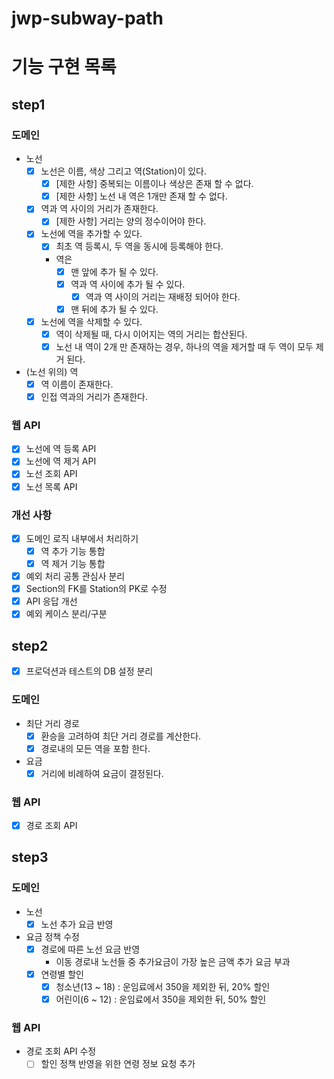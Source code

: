 # jwp-subway-path

# 기능 구현 목록

## step1

### 도메인

- 노선
    - [x] 노선은 이름, 색상 그리고 역(Station)이 있다.
        - [x] [제한 사항] 중복되는 이름이나 색상은 존재 할 수 없다.
        - [x] [제한 사항] 노선 내 역은 1개만 존재 할 수 없다.
    - [x] 역과 역 사이의 거리가 존재한다.
        - [x] [제한 사항] 거리는 양의 정수이어야 한다.
    - [x] 노선에 역을 추가할 수 있다.
        - [x] 최초 역 등록시, 두 역을 동시에 등록해야 한다.
        - 역은
            - [x] 맨 앞에 추가 될 수 있다.
            - [x] 역과 역 사이에 추가 될 수 있다.
                - [x] 역과 역 사이의 거리는 재배정 되어야 한다.
            - [x] 맨 뒤에 추가 될 수 있다.
    - [x] 노선에 역을 삭제할 수 있다.
        - [x] 역이 삭제될 때, 다시 이어지는 역의 거리는 합산된다.
        - [x] 노선 내 역이 2개 만 존재하는 경우, 하나의 역을 제거할 때 두 역이 모두 제거 된다.

- (노선 위의) 역
    - [x] 역 이름이 존재한다.
    - [x] 인접 역과의 거리가 존재한다.

### 웹 API

- [x] 노선에 역 등록 API
- [x] 노선에 역 제거 API
- [x] 노선 조회 API
- [x] 노선 목록 API

### 개선 사항

- [x] 도메인 로직 내부에서 처리하기
    - [x] 역 추가 기능 통합
    - [x] 역 제거 기능 통합
- [x] 예외 처리 공통 관심사 분리
- [x] Section의 FK를 Station의 PK로 수정
- [x] API 응답 개선
- [x] 예외 케이스 분리/구분

## step2

- [x] 프로덕션과 테스트의 DB 설정 분리

### 도메인

- 최단 거리 경로
    - [x] 환승을 고려하여 최단 거리 경로를 계산한다.
    - [x] 경로내의 모든 역을 포함 한다.

- 요금
    - [x] 거리에 비례하여 요금이 결정된다.

### 웹 API

- [x] 경로 조회 API

## step3

### 도메인

- 노선
    - [x] 노선 추가 요금 반영

- 요금 정책 수정
    - [x] 경로에 따른 노선 요금 반영
        - 이동 경로내 노선들 중 추가요금이 가장 높은 금액 추가 요금 부과
    - [x] 연령별 할인
        - [x] 청소년(13 ~ 18) : 운임료에서 350을 제외한 뒤, 20% 할인
        - [x] 어린이(6 ~ 12) : 운임료에서 350을 제외한 뒤, 50% 할인

### 웹 API

- 경로 조회 API 수정
    - [ ] 할인 정책 반영을 위한 연령 정보 요청 추가
